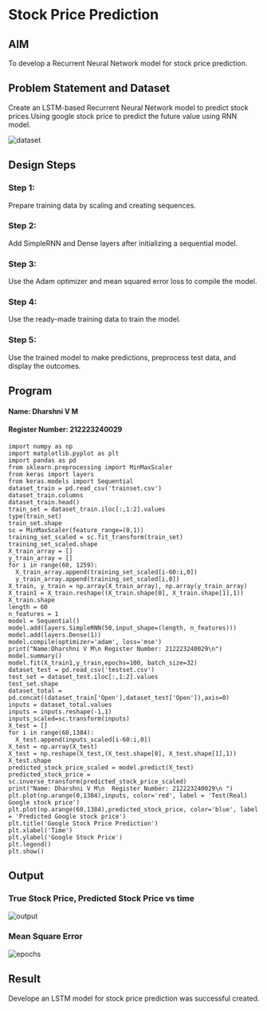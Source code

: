 # Stock Price Prediction

## AIM

To develop a Recurrent Neural Network model for stock price prediction.

## Problem Statement and Dataset
Create an LSTM-based Recurrent Neural Network model to predict stock prices.Using google stock price to predict the future value using RNN model.

![dataset](https://github.com/user-attachments/assets/d7473cae-3e86-4af4-8c19-3d5cbb927b8b)

## Design Steps

### Step 1:
Prepare training data by scaling and creating sequences.

### Step 2:
Add SimpleRNN and Dense layers after initializing a sequential model.

### Step 3:
Use the Adam optimizer and mean squared error loss to compile the model.

### Step 4:
Use the ready-made training data to train the model.

### Step 5:
Use the trained model to make predictions, preprocess test data, and display the outcomes.

## Program
#### Name: Dharshni V M
#### Register Number: 212223240029

```
import numpy as np
import matplotlib.pyplot as plt
import pandas as pd
from sklearn.preprocessing import MinMaxScaler
from keras import layers
from keras.models import Sequential
dataset_train = pd.read_csv('trainset.csv')
dataset_train.columns
dataset_train.head()
train_set = dataset_train.iloc[:,1:2].values
type(train_set)
train_set.shape
sc = MinMaxScaler(feature_range=(0,1))
training_set_scaled = sc.fit_transform(train_set)
training_set_scaled.shape
X_train_array = []
y_train_array = []
for i in range(60, 1259):
  X_train_array.append(training_set_scaled[i-60:i,0])
  y_train_array.append(training_set_scaled[i,0])
X_train, y_train = np.array(X_train_array), np.array(y_train_array)
X_train1 = X_train.reshape((X_train.shape[0], X_train.shape[1],1))
X_train.shape
length = 60
n_features = 1
model = Sequential()
model.add(layers.SimpleRNN(50,input_shape=(length, n_features)))
model.add(layers.Dense(1))
model.compile(optimizer='adam', loss='mse')
print("Name:Dharshni V M\n Register Number: 212223240029\n")
model.summary()
model.fit(X_train1,y_train,epochs=100, batch_size=32)
dataset_test = pd.read_csv('testset.csv')
test_set = dataset_test.iloc[:,1:2].values
test_set.shape
dataset_total = pd.concat((dataset_train['Open'],dataset_test['Open']),axis=0)
inputs = dataset_total.values
inputs = inputs.reshape(-1,1)
inputs_scaled=sc.transform(inputs)
X_test = []
for i in range(60,1384):
  X_test.append(inputs_scaled[i-60:i,0])
X_test = np.array(X_test)
X_test = np.reshape(X_test,(X_test.shape[0], X_test.shape[1],1))
X_test.shape
predicted_stock_price_scaled = model.predict(X_test)
predicted_stock_price = sc.inverse_transform(predicted_stock_price_scaled)
print("Name: Dharshni V M\n  Register Number: 212223240029\n ")
plt.plot(np.arange(0,1384),inputs, color='red', label = 'Test(Real) Google stock price')
plt.plot(np.arange(60,1384),predicted_stock_price, color='blue', label = 'Predicted Google stock price')
plt.title('Google Stock Price Prediction')
plt.xlabel('Time')
plt.ylabel('Google Stock Price')
plt.legend()
plt.show()

```
## Output

### True Stock Price, Predicted Stock Price vs time

![output](https://github.com/user-attachments/assets/9873e42d-86ff-4a69-846a-749f0a3015fe)

### Mean Square Error

![epochs](https://github.com/user-attachments/assets/d83fff28-9a73-4874-9cb7-04975adf787d)

## Result
Develope an LSTM model for stock price prediction was successful created.
